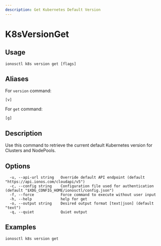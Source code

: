 ```yaml
---
description: Get Kubernetes Default Version
---
```


# K8sVersionGet

## Usage

```text
ionosctl k8s version get [flags]
```

## Aliases

For `version` command:

```text
[v]
```

For `get` command:

```text
[g]
```

## Description

Use this command to retrieve the current default Kubernetes version for Clusters and NodePools.

## Options

```text
  -u, --api-url string   Override default API endpoint (default "https://api.ionos.com/cloudapi/v5")
  -c, --config string    Configuration file used for authentication (default "$XDG_CONFIG_HOME/ionosctl/config.json")
  -f, --force            Force command to execute without user input
  -h, --help             help for get
  -o, --output string    Desired output format [text|json] (default "text")
  -q, --quiet            Quiet output
```

## Examples

```text
ionosctl k8s version get
```

